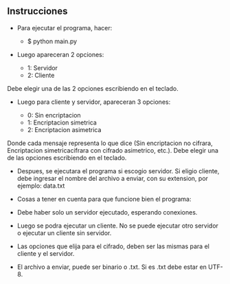 ## Instrucciones

- Para ejecutar el programa, hacer:

	- $ python main.py

- Luego apareceran 2 opciones:

	- 1: Servidor
	- 2: Cliente

Debe elegir una de las 2 opciones escribiendo en el teclado.

- Luego para cliente y servidor, apareceran 3 opciones:
	
	- 0: Sin encriptacion
	- 1: Encriptacion simetrica
	- 2: Encriptacion asimetrica

Donde cada mensaje representa lo que dice (Sin encriptacion no cifrara,
Encriptacion simetricacifrara con cifrado asimetrico, etc.). Debe elegir
una de las opciones escribiendo en el teclado.

- Despues, se ejecutara el programa si escogio servidor. Si eligio cliente, debe ingresar el nombre del archivo a enviar, con su extension, por ejemplo: data.txt

- Cosas a tener en cuenta para que funcione bien el programa:

 - Debe haber solo un servidor ejecutado, esperando conexiones.
 - Luego se podra ejecutar un cliente. No se puede ejecutar otro servidor o ejecutar un cliente sin servidor.
 - Las opciones que elija para el cifrado, deben ser las mismas para el cliente y el servidor.
 - El archivo a enviar, puede ser binario o .txt. Si es .txt debe estar en UTF-8.
